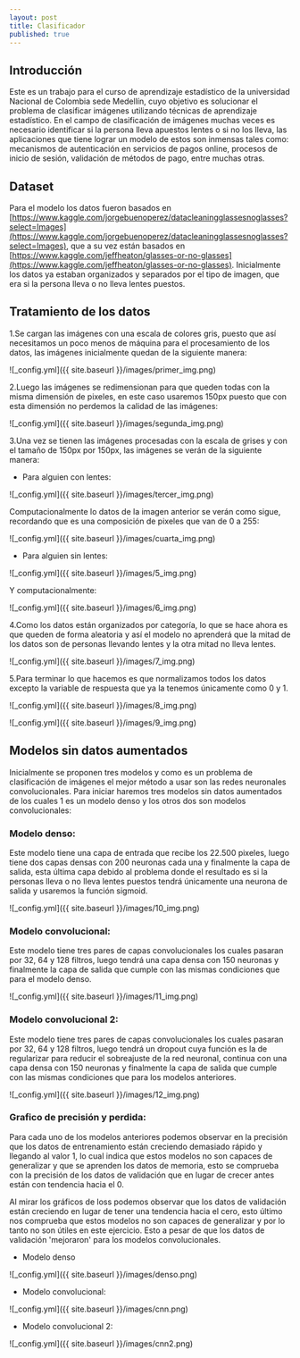 ```yaml
---
layout: post
title: Clasificador
published: true
---
```

## Introducción
Este es un trabajo para el curso de aprendizaje estadístico de la universidad Nacional de Colombia sede Medellín, cuyo objetivo es solucionar el problema de clasificar imágenes utilizando técnicas de aprendizaje estadístico. En el campo de clasificación de imágenes muchas veces es necesario identificar si la persona lleva apuestos lentes o si no los lleva, las aplicaciones que tiene lograr un modelo de estos son inmensas tales como: mecanismos de autenticación en servicios de pagos online, procesos de inicio de sesión, validación de métodos de pago, entre muchas otras.

## Dataset
Para el modelo los datos fueron basados en 
[https://www.kaggle.com/jorgebuenoperez/datacleaningglassesnoglasses?select=Images](https://www.kaggle.com/jorgebuenoperez/datacleaningglassesnoglasses?select=Images), que a su vez están basados en [https://www.kaggle.com/jeffheaton/glasses-or-no-glasses](https://www.kaggle.com/jeffheaton/glasses-or-no-glasses). Inicialmente los datos ya estaban organizados y separados por el tipo de imagen, que era si la persona lleva o no lleva lentes puestos.

## Tratamiento de los datos
1.Se cargan las imágenes con una escala de colores gris, puesto que así necesitamos un poco menos de máquina para el procesamiento de los datos, las imágenes inicialmente quedan de la siguiente manera:

![_config.yml]({{ site.baseurl }}/images/primer_img.png)

2.Luego las imágenes se redimensionan para que queden todas con la misma dimensión de pixeles, en este caso usaremos 150px puesto que con esta dimensión no perdemos la calidad de las imágenes:

![_config.yml]({{ site.baseurl }}/images/segunda_img.png)

3.Una vez se tienen las imágenes procesadas con la escala de grises y con el tamaño de 150px por 150px, las imágenes se verán de la siguiente manera:

- Para alguien con lentes:

![_config.yml]({{ site.baseurl }}/images/tercer_img.png)

Computacionalmente lo datos de la imagen anterior se verán como sigue, recordando que es una composición de pixeles que van de 0 a 255:

![_config.yml]({{ site.baseurl }}/images/cuarta_img.png)


- Para alguien sin lentes:

![_config.yml]({{ site.baseurl }}/images/5_img.png)


Y computacionalmente:

![_config.yml]({{ site.baseurl }}/images/6_img.png)

4.Como los datos están organizados por categoría, lo que se hace ahora es que queden de forma aleatoria y así el modelo no aprenderá que la mitad de los datos son de personas llevando lentes y la otra mitad no lleva lentes.

![_config.yml]({{ site.baseurl }}/images/7_img.png)

5.Para terminar lo que hacemos es que normalizamos todos los datos excepto la variable de respuesta que ya la tenemos únicamente como 0 y 1.

![_config.yml]({{ site.baseurl }}/images/8_img.png)

![_config.yml]({{ site.baseurl }}/images/9_img.png)


## Modelos sin datos aumentados

Inicialmente se proponen tres modelos y como es un problema de clasificación de imágenes el mejor método a usar son las redes neuronales convolucionales. Para iniciar haremos tres modelos sin datos aumentados de los cuales 1 es un modelo denso y los otros dos son modelos convolucionales:

### Modelo denso:
Este modelo tiene una capa de entrada que recibe los 22.500 pixeles, luego tiene dos capas densas con 200 neuronas cada una y finalmente la capa de salida, esta última capa debido al problema donde el resultado es si la personas lleva o no lleva lentes puestos tendrá únicamente una neurona de salida y usaremos la función sigmoid.

![_config.yml]({{ site.baseurl }}/images/10_img.png)


### Modelo convolucional:
Este modelo tiene tres pares de capas convolucionales los cuales pasaran por 32, 64 y 128 filtros, luego tendrá una capa densa con 150 neuronas y finalmente la capa de salida que cumple con las mismas condiciones que para el modelo denso.

![_config.yml]({{ site.baseurl }}/images/11_img.png)


### Modelo convolucional 2:
Este modelo tiene tres pares de capas convolucionales los cuales pasaran por 32, 64 y 128 filtros, luego tendrá un dropout cuya función es la de regularizar para reducir el sobreajuste de la red neuronal, continua con una capa densa con 150 neuronas y finalmente la capa de salida que cumple con las mismas condiciones que para los modelos anteriores.

![_config.yml]({{ site.baseurl }}/images/12_img.png)


### Grafico de precisión y perdida:
Para cada uno de los modelos anteriores podemos observar en la precisión que los datos de entrenamiento están creciendo demasiado rápido y llegando al valor 1, lo cual indica que estos modelos no son capaces de generalizar y que se aprenden los datos de memoria, esto se comprueba con la precisión de los datos de validación que en lugar de crecer antes están con tendencia hacia el 0.

Al mirar los gráficos de loss podemos observar que los datos de validación están creciendo en lugar de tener una tendencia hacia el cero, esto último nos comprueba que estos modelos no son capaces de generalizar y por lo tanto no son útiles en este ejercicio. Esto a pesar de que los datos de validación 'mejoraron' para los modelos convolucionales.

- Modelo denso

![_config.yml]({{ site.baseurl }}/images/denso.png)

- Modelo convolucional:

![_config.yml]({{ site.baseurl }}/images/cnn.png)

- Modelo convolucional 2:

![_config.yml]({{ site.baseurl }}/images/cnn2.png)



